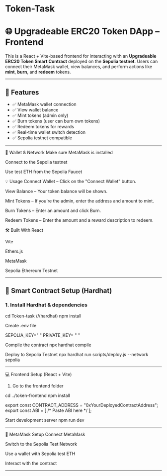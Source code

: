 # Token-Task
# 🌐 Upgradeable ERC20 Token DApp – Frontend

This is a React + Vite-based frontend for interacting with an **Upgradeable ERC20 Token Smart Contract** deployed on the **Sepolia testnet**. Users can connect their MetaMask wallet, view balances, and perform actions like **mint**, **burn**, and **redeem** tokens.

---

## 🚀 Features

- ✅ MetaMask wallet connection
- ✅ View wallet balance
- ✅ Mint tokens (admin only)
- ✅ Burn tokens (user can burn own tokens)
- ✅ Redeem tokens for rewards
- ✅ Real-time wallet switch detection
- ✅ Sepolia testnet compatible

---

🔗 Wallet & Network
Make sure MetaMask is installed

Connect to the Sepolia testnet

Use test ETH from the Sepolia Faucet

💡 Usage
Connect Wallet – Click on the "Connect Wallet" button.

View Balance – Your token balance will be shown.

Mint Tokens – If you're the admin, enter the address and amount to mint.

Burn Tokens – Enter an amount and click Burn.

Redeem Tokens – Enter the amount and a reward description to redeem.

🛠 Built With
React

Vite

Ethers.js

MetaMask

Sepolia Ethereum Testnet


---

## 🧪 Smart Contract Setup (Hardhat)

### 1. Install Hardhat & dependencies

cd Token-task  //(hardhat)
npm install

Create .env file 

SEPOLIA_KEY=" "
PRIVATE_KEY= " "

Compile the contract
  npx hardhat compile

Deploy to Sepolia Testnet
  npx hardhat run scripts/deploy.js --network sepolia


---


💻 Frontend Setup (React + Vite)
1. Go to the frontend folder

cd ../token-frontend
npm install

export const CONTRACT_ADDRESS = "0xYourDeployedContractAddress";
export const ABI = [ /* Paste ABI here */ ];

Start development server
npm run dev


---


🦊 MetaMask Setup
Connect MetaMask

Switch to the Sepolia Test Network

Use a wallet with Sepolia test ETH

Interact with the contract


---


